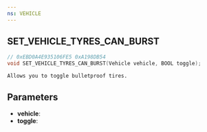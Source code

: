 ```yaml
---
ns: VEHICLE
---
```

## SET_VEHICLE_TYRES_CAN_BURST

```c
// 0xEBD0A4E935106FE5 0xA198DB54
void SET_VEHICLE_TYRES_CAN_BURST(Vehicle vehicle, BOOL toggle);
```

```
Allows you to toggle bulletproof tires.
```

## Parameters
* **vehicle**:
* **toggle**:
